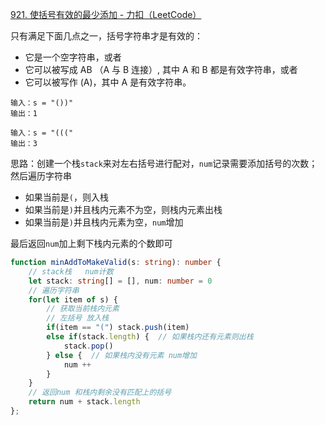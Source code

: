 [921. 使括号有效的最少添加 - 力扣（LeetCode）](https://leetcode.cn/problems/minimum-add-to-make-parentheses-valid/)

只有满足下面几点之一，括号字符串才是有效的：

* 它是一个空字符串，或者
* 它可以被写成 AB （A 与 B 连接）, 其中 A 和 B 都是有效字符串，或者
* 它可以被写作 (A)，其中 A 是有效字符串。

```
输入：s = "())"
输出：1

输入：s = "((("
输出：3
```

思路：创建一个栈`stack`来对左右括号进行配对，`num`记录需要添加括号的次数；然后遍历字符串

* 如果当前是`(`，则入栈
* 如果当前是`)`并且栈内元素不为空，则栈内元素出栈
* 如果当前是`)`并且栈内元素为空，`num`增加

最后返回`num`加上剩下栈内元素的个数即可

```typescript
function minAddToMakeValid(s: string): number {
    // stack栈   num计数
    let stack: string[] = [], num: number = 0
    // 遍历字符串
    for(let item of s) {
        // 获取当前栈内元素
        // 左括号 放入栈
        if(item == "(") stack.push(item)
        else if(stack.length) {  // 如果栈内还有元素则出栈
            stack.pop()  
        } else {  // 如果栈内没有元素 num增加
            num ++ 
        }
    }
    // 返回num 和栈内剩余没有匹配上的括号
    return num + stack.length
};
```

